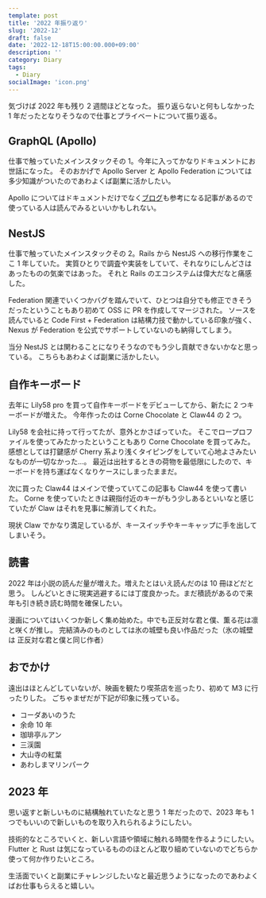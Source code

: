 ```yaml
---
template: post
title: '2022 年振り返り'
slug: '2022-12'
draft: false
date: '2022-12-18T15:00:00.000+09:00'
description: ''
category: Diary
tags:
  - Diary
socialImage: 'icon.png'
---
```


気づけば 2022 年も残り 2 週間ほどとなった。
振り返らないと何もしなかった 1 年だったとなりそうなので仕事とプライベートについて振り返る。

## GraphQL (Apollo)

仕事で触っていたメインスタックその 1。今年に入ってかなりドキュメントにお世話になった。
そのおかげで Apollo Server と Apollo Federation については多少知識がついたのであわよくば副業に活かしたい。

Apollo についてはドキュメントだけでなく[ブログ](https://www.apollographql.com/blog/)も参考になる記事があるので使っている人は読んでみるといいかもしれない。

## NestJS

仕事で触っていたメインスタックその 2。Rails から NestJS への移行作業をここ 1 年していた。
実質ひとりで調査や実装をしていて、それなりにしんどさはあったものの気楽ではあった。
それと Rails のエコシステムは偉大だなと痛感した。

Federation 関連でいくつかバグを踏んでいて、ひとつは自分でも修正できそうだったということもあり初めて OSS に PR を作成してマージされた。
ソースを読んでいると Code First + Federation は結構力技で動かしている印象が強く、Nexus が Federation を公式でサポートしていないのも納得してしまう。

当分 NestJS とは関わることになりそうなのでもう少し貢献できないかなと思っている。
こちらもあわよくば副業に活かしたい。

## 自作キーボード

去年に Lily58 pro を買って自作キーボードをデビューしてから、新たに 2 つキーボードが増えた。
今年作ったのは Corne Chocolate と Claw44 の 2 つ。

Lily58 を会社に持って行ってたが、意外とかさばっていた。
そこでロープロファイルを使ってみたかったということもあり Corne Chocolate を買ってみた。
感想としては打鍵感が Cherry 系より浅くタイピングをしていて心地よさみたいなものが一切なかった...。
最近は出社するときの荷物を最低限にしたので、キーボードを持ち運ばなくなりケースにしまったままだ。

次に買った Claw44 はメインで使っていてこの記事も Claw44 を使って書いた。
Corne を使っていたときは親指付近のキーがもう少しあるといいなと感じていたが Claw はそれを見事に解消してくれた。

現状 Claw でかなり満足しているが、キースイッチやキーキャップに手を出してしまいそう。

## 読書

2022 年は小説の読んだ量が増えた。増えたとはいえ読んだのは 10 冊ほどだと思う。
しんどいときに現実逃避するには丁度良かった。まだ積読があるので来年も引き続き読む時間を確保したい。

漫画についてはいくつか新しく集め始めた。中でも正反対な君と僕、薫る花は凛と咲くが推し。
完結済みのものとしては氷の城壁も良い作品だった（氷の城壁は 正反対な君と僕と同じ作者）

## おでかけ

遠出はほとんどしていないが、映画を観たり喫茶店を巡ったり、初めて M3 に行ったりした。
ごちゃまぜだが下記が印象に残っている。

- コーダあいのうた
- 余命 10 年
- 珈琲亭ルアン
- 三渓園
- 大山寺の紅葉
- あわしまマリンパーク

## 2023 年

思い返すと新しいものに結構触れていたなと思う 1 年だったので、2023 年も 1 つでもいいので新しいものを取り入れられるようにしたい。

技術的なところでいくと、新しい言語や領域に触れる時間を作るようにしたい。
Flutter と Rust は気になっているもののほとんど取り組めていないのでどちらか使って何か作りたいところ。

生活面でいくと副業にチャレンジしたいなと最近思うようになったのであわよくばお仕事もらえると嬉しい。
